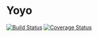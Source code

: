 # Yoyo

[![Build Status](https://travis-ci.org/obayomi96/nasa-sample.svg?branch=master)](https://travis-ci.org/obayomi96/nasa-sample)
[![Coverage Status](https://coveralls.io/repos/github/obayomi96/nasa-sample/badge.svg)](https://coveralls.io/github/obayomi96/nasa-sample)

<!-- ## Getting started

### Installation

- run `yarn`
- run `yarn start`
- You may create a `.env` file and add environment variable as specified in `.env.sample` file.
- App should load on `/api/v1` with appropriate success message.

### Test

- run `yarn test`

### API

- The following APIs could be tested with Postman or a similar tool.

- GET `/wallets` - Get wallet balance
- PATCH `/wallets` - Load wallet
- POST `/trips` - take trips trying the following locations below

```
{ 
  "startLocation": "abuja", 
  "destination": "moon", 
  "spaceCraft": "falcon9" 
}
```
```
{ 
  "startLocation": "abuja", 
  "destination": "mars", 
  "spaceCraft": "falcon9" 
}
```
```
{ 
  "startLocation": "moon", 
  "destination": "mars", 
  "spaceCraft": "falcon1" 
}
``` -->
